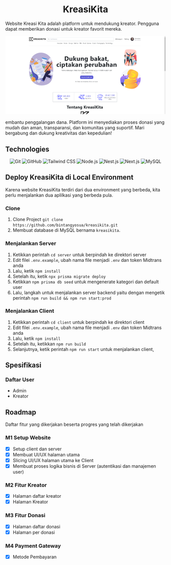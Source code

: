 <h1 style="text-align: center;">KreasiKita</h1>

Website Kreasi Kita adalah platform untuk mendukung kreator. Pengguna dapat memberikan donasi untuk kreator favorit mereka.

![Snapshot](./public/snapshot.png)

embantu penggalangan dana. Platform ini menyediakan proses donasi yang mudah dan aman, transparansi, dan komunitas yang suportif. Mari bergabung dan dukung kreativitas dan kepedulian!

## Technologies

<div align="center">
	<img width="50" src="https://user-images.githubusercontent.com/25181517/192108372-f71d70ac-7ae6-4c0d-8395-51d8870c2ef0.png" alt="Git" title="Git"/>
	<img width="50" src="https://user-images.githubusercontent.com/25181517/192108374-8da61ba1-99ec-41d7-80b8-fb2f7c0a4948.png" alt="GitHub" title="GitHub"/>
	<img width="50" src="https://user-images.githubusercontent.com/25181517/202896760-337261ed-ee92-4979-84c4-d4b829c7355d.png" alt="Tailwind CSS" title="Tailwind CSS"/>
	<img width="50" src="https://user-images.githubusercontent.com/25181517/183568594-85e280a7-0d7e-4d1a-9028-c8c2209e073c.png" alt="Node.js" title="Node.js"/>
	<img width="50" src="https://github.com/marwin1991/profile-technology-icons/assets/136815194/519bfaf3-c242-431e-a269-876979f05574" alt="Nest.js" title="Nest.js"/>
	<img width="50" src="https://github.com/marwin1991/profile-technology-icons/assets/136815194/5f8c622c-c217-4649-b0a9-7e0ee24bd704" alt="Next.js" title="Next.js"/>
	<img width="50" src="https://user-images.githubusercontent.com/25181517/183896128-ec99105a-ec1a-4d85-b08b-1aa1620b2046.png" alt="MySQL" title="MySQL"/>
</div>

## Deploy KreasiKita di Local Environment

Karena website KreasiKita terdiri dari dua environment yang berbeda, kita perlu menjalankan dua aplilkasi yang berbeda pula.

### Clone

1. Clone Project `git clone https://github.com/bintangyosua/kreasikita.git`
2. Membuat database di MySQL bernama `kreasikita`.

### Menjalankan Server

1. Ketikkan perintah `cd server` untuk berpindah ke direktori server
2. Edit filei `.env.example`, ubah nama file menjadi `.env` dan token Midtrans anda
3. Lalu, ketik `npm install`
4. Setelah itu, ketik `npx prisma migrate deploy`
5. Ketikkan `npm prisma db seed` untuk mengenerate kategori dan default user
6. Lalu, langkah untuk menjalankan server backend yaitu dengan mengetik perintah `npm run build && npm run start:prod`

### Menjalankan Client

1. Ketikkan perintah `cd client` untuk berpindah ke direktori client
2. Edit filei `.env.example`, ubah nama file menjadi `.env` dan token Midtrans anda
3. Lalu, ketik `npm install`
4. Setelah itu, ketikkan `npm run build`
5. Selanjutnya, ketik perintah `npm run start` untuk menjalankan client,

## Spesifikasi

### Daftar User

- Admin
- Kreator

## Roadmap

Daftar fitur yang dikerjakan beserta progres yang telah dikerjakan

### M1 Setup Website

- [x] Setup client dan server
- [x] Membuat UI/UX halaman utama
- [x] Slicing UI/UX halaman utama ke Client
- [x] Membuat proses logika bisnis di Server (autentikasi dan manajemen user)

### M2 Fitur Kreator

- [x] Halaman daftar kreator
- [x] Halaman Kreator

### M3 Fitur Donasi

- [x] Halaman daftar donasi
- [x] Halaman per donasi

### M4 Payment Gateway

- [x] Metode Pembayaran
